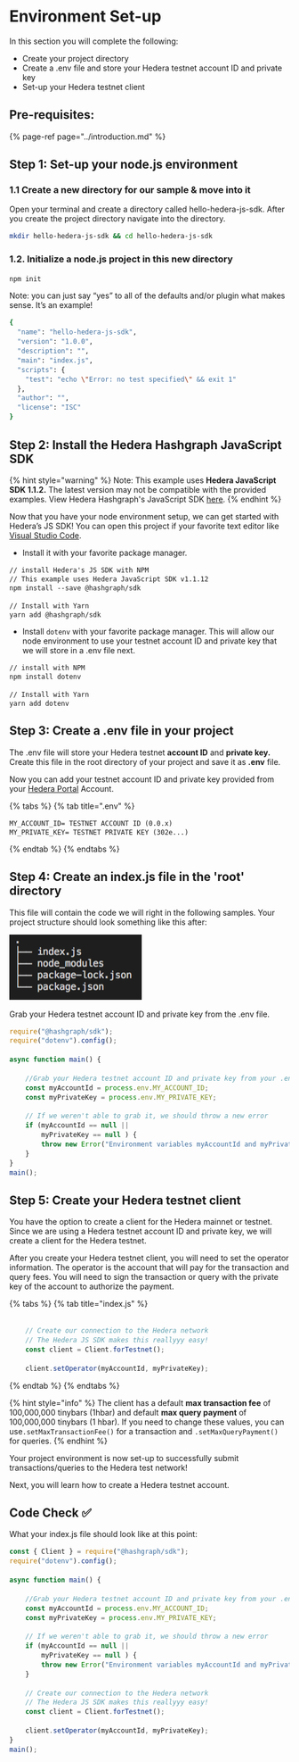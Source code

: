 # Environment Set-up

In this section you will complete the following:

* Create your project directory
* Create a .env file and store your Hedera testnet account ID and private key
* Set-up your Hedera testnet client

## Pre-requisites:

{% page-ref page="../introduction.md" %}

## Step 1: Set-up your node.js environment 

### 1.1 Create a new directory for our sample & move into it

Open your terminal and create a directory called hello-hedera-js-sdk. After you create the project directory navigate into the directory. 

```bash
mkdir hello-hedera-js-sdk && cd hello-hedera-js-sdk
```

### 1.2. Initialize a node.js project in this new directory

```bash
npm init
```

Note: you can just say “yes” to all of the defaults and/or plugin what makes sense. It’s an example!

```bash
{
  "name": "hello-hedera-js-sdk",
  "version": "1.0.0",
  "description": "",
  "main": "index.js",
  "scripts": {
    "test": "echo \"Error: no test specified\" && exit 1"
  },
  "author": "",
  "license": "ISC"
}

```

## Step 2: Install the Hedera Hashgraph JavaScript SDK

{% hint style="warning" %}
Note: This example uses **Hedera JavaScript SDK 1.1.2.** The latest version may not be compatible with the provided examples. View Hedera Hashgraph's JavaScript SDK [here](https://github.com/hashgraph/hedera-sdk-js). 
{% endhint %}

Now that you have your node environment setup, we can get started with Hedera’s JS SDK! You can open this project if your favorite text editor like [Visual Studio Code](https://code.visualstudio.com/Download).

* Install it with your favorite package manager.

```text
// install Hedera's JS SDK with NPM
// This example uses Hedera JavaScript SDK v1.1.12
npm install --save @hashgraph/sdk

// Install with Yarn
yarn add @hashgraph/sdk
```

* Install `dotenv` with your favorite package manager. This will allow our node environment to use your testnet account ID and private key that we will store in a .env file next.

```text
// install with NPM
npm install dotenv

// Install with Yarn
yarn add dotenv
```

## Step 3: Create a .env file in your project

The .env file will store your Hedera testnet **account ID** and **private key.** Create this file in the root directory of your project and save it as **.env** file.

Now you can add your testnet account ID and private key provided from your [Hedera Portal](https://portal.hedera.com/) Account.

{% tabs %}
{% tab title=".env" %}
```text
MY_ACCOUNT_ID= TESTNET ACCOUNT ID (0.0.x)
MY_PRIVATE_KEY= TESTNET PRIVATE KEY (302e...)
```
{% endtab %}
{% endtabs %}

## Step 4: Create an index.js file in the 'root' directory

This file will contain the code we will right in the following samples. Your project structure should look something like this after: 

![](../../.gitbook/assets/project_directory.png)

Grab your Hedera testnet account ID and private key from the .env file.

```javascript
require("@hashgraph/sdk");
require("dotenv").config();

async function main() {

    //Grab your Hedera testnet account ID and private key from your .env file
    const myAccountId = process.env.MY_ACCOUNT_ID;
    const myPrivateKey = process.env.MY_PRIVATE_KEY;

    // If we weren't able to grab it, we should throw a new error
    if (myAccountId == null ||
        myPrivateKey == null ) {
        throw new Error("Environment variables myAccountId and myPrivateKey must be present");
    }
}
main();
```

## Step 5: Create your Hedera testnet client

You have the option to create a client for the Hedera mainnet or testnet. Since we are using a Hedera testnet account ID and private key, we will create a client for the Hedera testnet.

After you create your Hedera testnet client, you will need to set the operator information. The operator is the account that will pay for the transaction and query fees. You will need to sign the transaction or query with the private key of the account to authorize the payment.

{% tabs %}
{% tab title="index.js" %}
```javascript

    // Create our connection to the Hedera network
    // The Hedera JS SDK makes this reallyyy easy!
    const client = Client.forTestnet();

    client.setOperator(myAccountId, myPrivateKey);
```
{% endtab %}
{% endtabs %}

{% hint style="info" %}
The client has a default **max transaction fee** of 100,000,000 tinybars \(1hbar\) and default **max query payment** of 100,000,000 tinybars \(1 hbar\). If you need to change these values, you can use`.setMaxTransactionFee()` for a transaction and `.setMaxQueryPayment()` for queries. 
{% endhint %}

Your project environment is now set-up to successfully submit transactions/queries to the Hedera test network! 

Next, you will learn how to create a Hedera testnet account.

## Code Check ✅ 

What your index.js file should look like at this point:

```javascript
const { Client } = require("@hashgraph/sdk");
require("dotenv").config();

async function main() {

    //Grab your Hedera testnet account ID and private key from your .env file
    const myAccountId = process.env.MY_ACCOUNT_ID;
    const myPrivateKey = process.env.MY_PRIVATE_KEY;

    // If we weren't able to grab it, we should throw a new error
    if (myAccountId == null ||
        myPrivateKey == null ) {
        throw new Error("Environment variables myAccountId and myPrivateKey must be present");
    }
    
    // Create our connection to the Hedera network
    // The Hedera JS SDK makes this reallyyy easy!
    const client = Client.forTestnet();

    client.setOperator(myAccountId, myPrivateKey);
}
main();
```

